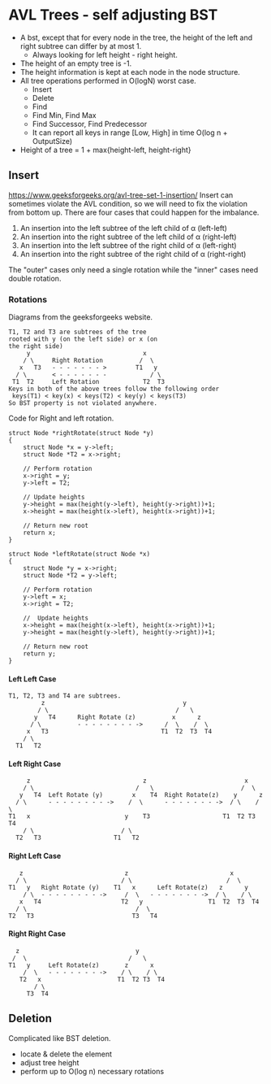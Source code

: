 # AVL Trees - self adjusting BST
* A bst, except that for every node in the tree, the height of the left and right subtree can differ by at most 1.  
  * Always looking for left height - right height.
* The height of an empty tree is -1.   
* The height information is kept at each node in the node structure. 
* All tree operations performed in O(logN) worst case. 
  * Insert
  * Delete
  * Find
  * Find Min, Find Max
  * Find Successor, Find Predecessor
  * It can report all keys in range [Low, High] in time O(log n + OutputSize)
* Height of a tree = 1 + max{height-left, height-right}

## Insert
https://www.geeksforgeeks.org/avl-tree-set-1-insertion/
Insert can sometimes violate the AVL condition, so we will need to fix the violation from bottom up. There are four cases that could happen for the imbalance.
1. An insertion into the left subtree of the left child of α (left-left)
2. An insertion into the right subtree of the left child of α (right-left)
3. An insertion into the left subtree of the right child of α (left-right)
4. An insertion into the right subtree of the right child of α (right-right)

The "outer" cases only need a single rotation while the "inner" cases need double rotation. 

### Rotations
Diagrams from the geeksforgeeks website.
```
T1, T2 and T3 are subtrees of the tree 
rooted with y (on the left side) or x (on 
the right side)           
     y                               x
    / \     Right Rotation          /  \
   x   T3   - - - - - - - >        T1   y 
  / \       < - - - - - - -            / \
 T1  T2     Left Rotation            T2  T3
Keys in both of the above trees follow the following order 
 keys(T1) < key(x) < keys(T2) < key(y) < keys(T3)
So BST property is not violated anywhere.
```
Code for Right and left rotation.   
```
struct Node *rightRotate(struct Node *y) 
{ 
    struct Node *x = y->left; 
    struct Node *T2 = x->right; 
  
    // Perform rotation 
    x->right = y; 
    y->left = T2; 
  
    // Update heights 
    y->height = max(height(y->left), height(y->right))+1; 
    x->height = max(height(x->left), height(x->right))+1; 
  
    // Return new root 
    return x; 
} 
  
struct Node *leftRotate(struct Node *x) 
{ 
    struct Node *y = x->right; 
    struct Node *T2 = y->left; 
  
    // Perform rotation 
    y->left = x; 
    x->right = T2; 
  
    //  Update heights 
    x->height = max(height(x->left), height(x->right))+1; 
    y->height = max(height(y->left), height(y->right))+1; 
  
    // Return new root 
    return y; 
} 
```




#### Left Left Case
```
T1, T2, T3 and T4 are subtrees.
         z                                      y 
        / \                                   /   \
       y   T4      Right Rotate (z)          x      z
      / \          - - - - - - - - ->      /  \    /  \ 
     x   T3                               T1  T2  T3  T4
    / \
  T1   T2
```
#### Left Right Case 
```
     z                               z                           x
    / \                            /   \                        /  \ 
   y   T4  Left Rotate (y)        x    T4  Right Rotate(z)    y      z
  / \      - - - - - - - - ->    /  \      - - - - - - - ->  / \    / \
T1   x                          y    T3                    T1  T2 T3  T4
    / \                        / \
  T2   T3                    T1   T2
```
#### Right Left Case
```
   z                            z                            x
  / \                          / \                          /  \ 
T1   y   Right Rotate (y)    T1   x      Left Rotate(z)   z      y
    / \  - - - - - - - - ->     /  \   - - - - - - - ->  / \    / \
   x   T4                      T2   y                  T1  T2  T3  T4
  / \                              /  \
T2   T3                           T3   T4
```
#### Right Right Case
```
  z                                y
 /  \                            /   \ 
T1   y     Left Rotate(z)       z      x
    /  \   - - - - - - - ->    / \    / \
   T2   x                     T1  T2 T3  T4
       / \
     T3  T4
```

## Deletion
Complicated like BST deletion.  
* locate & delete the element
* adjust tree height
* perform up to O(log n) necessary rotations
